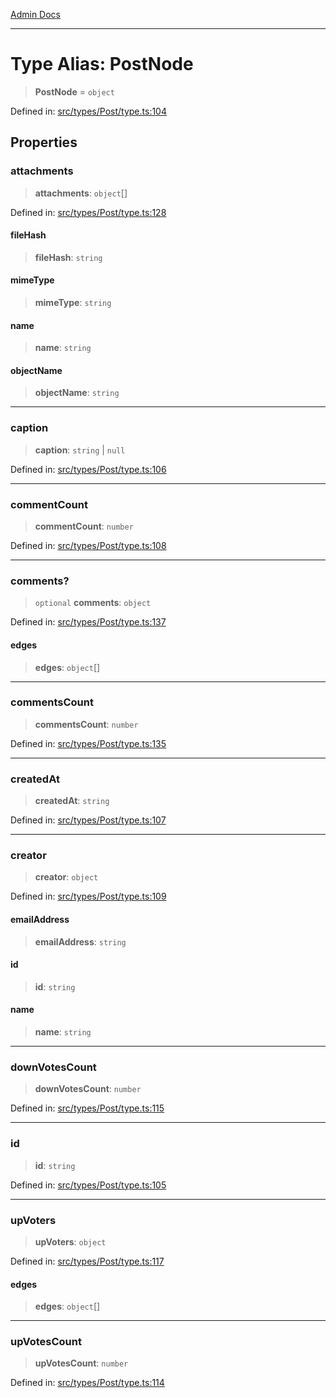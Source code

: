 [Admin Docs](/)

***

# Type Alias: PostNode

> **PostNode** = `object`

Defined in: [src/types/Post/type.ts:104](https://github.com/PalisadoesFoundation/talawa-admin/blob/main/src/types/Post/type.ts#L104)

## Properties

### attachments

> **attachments**: `object`[]

Defined in: [src/types/Post/type.ts:128](https://github.com/PalisadoesFoundation/talawa-admin/blob/main/src/types/Post/type.ts#L128)

#### fileHash

> **fileHash**: `string`

#### mimeType

> **mimeType**: `string`

#### name

> **name**: `string`

#### objectName

> **objectName**: `string`

***

### caption

> **caption**: `string` \| `null`

Defined in: [src/types/Post/type.ts:106](https://github.com/PalisadoesFoundation/talawa-admin/blob/main/src/types/Post/type.ts#L106)

***

### commentCount

> **commentCount**: `number`

Defined in: [src/types/Post/type.ts:108](https://github.com/PalisadoesFoundation/talawa-admin/blob/main/src/types/Post/type.ts#L108)

***

### comments?

> `optional` **comments**: `object`

Defined in: [src/types/Post/type.ts:137](https://github.com/PalisadoesFoundation/talawa-admin/blob/main/src/types/Post/type.ts#L137)

#### edges

> **edges**: `object`[]

***

### commentsCount

> **commentsCount**: `number`

Defined in: [src/types/Post/type.ts:135](https://github.com/PalisadoesFoundation/talawa-admin/blob/main/src/types/Post/type.ts#L135)

***

### createdAt

> **createdAt**: `string`

Defined in: [src/types/Post/type.ts:107](https://github.com/PalisadoesFoundation/talawa-admin/blob/main/src/types/Post/type.ts#L107)

***

### creator

> **creator**: `object`

Defined in: [src/types/Post/type.ts:109](https://github.com/PalisadoesFoundation/talawa-admin/blob/main/src/types/Post/type.ts#L109)

#### emailAddress

> **emailAddress**: `string`

#### id

> **id**: `string`

#### name

> **name**: `string`

***

### downVotesCount

> **downVotesCount**: `number`

Defined in: [src/types/Post/type.ts:115](https://github.com/PalisadoesFoundation/talawa-admin/blob/main/src/types/Post/type.ts#L115)

***

### id

> **id**: `string`

Defined in: [src/types/Post/type.ts:105](https://github.com/PalisadoesFoundation/talawa-admin/blob/main/src/types/Post/type.ts#L105)

***

### upVoters

> **upVoters**: `object`

Defined in: [src/types/Post/type.ts:117](https://github.com/PalisadoesFoundation/talawa-admin/blob/main/src/types/Post/type.ts#L117)

#### edges

> **edges**: `object`[]

***

### upVotesCount

> **upVotesCount**: `number`

Defined in: [src/types/Post/type.ts:114](https://github.com/PalisadoesFoundation/talawa-admin/blob/main/src/types/Post/type.ts#L114)
